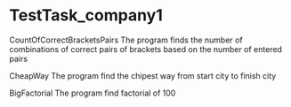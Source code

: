 # TestTask_company1

CountOfCorrectBracketsPairs
The program finds the number of combinations of correct pairs of brackets based on the number of entered pairs

CheapWay
The program find the chipest way from start city to finish city 

BigFactorial
The program find factorial of 100
